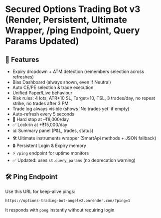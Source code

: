 # Secured Options Trading Bot v3 (Render, Persistent, Ultimate Wrapper, /ping Endpoint, Query Params Updated)

## 🚀 Features
- Expiry dropdown + ATM detection (remembers selection across refreshes)
- Bias Dashboard (always shown, even if Neutral)
- Auto CE/PE selection & trade execution
- Unified Paper/Live behaviour
- Risk rules: 4 lots, ATR+10 SL, Target=10, TSL, 3 trades/day, no repeat strike, no trades after 3 PM
- Trade log always visible (shows 'No trades yet' if empty)
- Auto-refresh every 5 seconds
- 🚫 Hard stop at –₹8,000/day
- ✅ Lock-in at +₹15,000/day
- 📊 Summary panel (P&L, trades, status)
- 🛠 Ultimate instruments wrapper (SmartApi methods + JSON fallback)
- 🔒 Persistent Login & Expiry memory
- ⚡ `/ping` endpoint for uptime monitors
- ✅ Updated: uses `st.query_params` (no deprecation warning)

## 🛠 Ping Endpoint
Use this URL for keep-alive pings:  
```
https://options-trading-bot-angelv2.onrender.com/?ping=1
```
It responds with `pong` instantly without requiring login.
